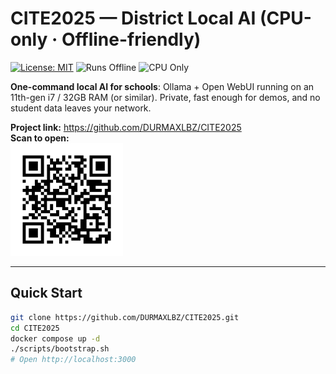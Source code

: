 # CITE2025 — District Local AI (CPU-only · Offline-friendly)

[![License: MIT](https://img.shields.io/badge/License-MIT-green.svg)](LICENSE)
![Runs Offline](https://img.shields.io/badge/Mode-Offline%20Capable-blue)
![CPU Only](https://img.shields.io/badge/Hardware-CPU--only-lightgrey)

**One-command local AI for schools**: Ollama + Open WebUI running on an 11th-gen i7 / 32GB RAM (or similar). Private, fast enough for demos, and no student data leaves your network.

**Project link:** https://github.com/DURMAXLBZ/CITE2025  
**Scan to open:**  
<img src="qr_github.png" width="180" alt="QR to GitHub" />

---

## Quick Start

```bash
git clone https://github.com/DURMAXLBZ/CITE2025.git
cd CITE2025
docker compose up -d
./scripts/bootstrap.sh
# Open http://localhost:3000
